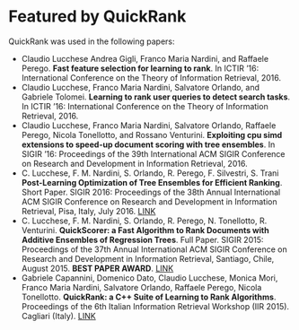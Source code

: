 Featured by QuickRank
=========

QuickRank was used in the following papers:
 - Claudio Lucchese Andrea Gigli, Franco Maria Nardini, and Raffaele Perego. **Fast feature selection for learning to rank**. In ICTIR ’16: International Conference on the Theory of Information Retrieval, 2016.
 - Claudio Lucchese, Franco Maria Nardini, Salvatore Orlando, and Gabriele Tolomei. **Learning to rank user queries to detect search tasks**. In ICTIR ’16: International Conference on the Theory of Information Retrieval, 2016.
 - Claudio Lucchese, Franco Maria Nardini, Salvatore Orlando, Raffaele Perego, Nicola Tonellotto, and Rossano Venturini. **Exploiting cpu simd extensions to speed-up document scoring with tree ensembles**. In SIGIR ’16: Proceedings of the 39th International ACM SIGIR Conference on Research and Development in Information Retrieval, 2016.
 - C. Lucchese, F. M. Nardini, S. Orlando, R. Perego, F. Silvestri, S. Trani **Post-Learning Optimization of Tree Ensembles for Efficient Ranking**. Short Paper. SIGIR 2016: Proceedings of the 38th Annual International ACM SIGIR Conference on Research and Development in Information Retrieval, Pisa, Italy, July 2016. [LINK](http://dl.acm.org/citation.cfm?id=2914763)
 - C. Lucchese, F. M. Nardini, S. Orlando, R. Perego, N. Tonellotto, R. Venturini. **QuickScorer: a Fast Algorithm to Rank Documents with Additive Ensembles of Regression Trees**. Full Paper. SIGIR 2015: Proceedings of the 37th Annual International ACM SIGIR Conference on Research and Development in Information Retrieval, Santiago, Chile, August 2015. **BEST PAPER AWARD**.  [LINK](http://dl.acm.org/citation.cfm?id=2767733)
 - Gabriele Capannini, Domenico Dato, Claudio Lucchese, Monica Mori, Franco Maria Nardini, Salvatore Orlando, Raffaele Perego, Nicola Tonellotto. **QuickRank: a C++ Suite of Learning to Rank Algorithms**.  Proceedings of the 6th Italian Information Retrieval Workshop (IIR 2015). Cagliari (Italy). [LINK](http://ceur-ws.org/Vol-1404/)
